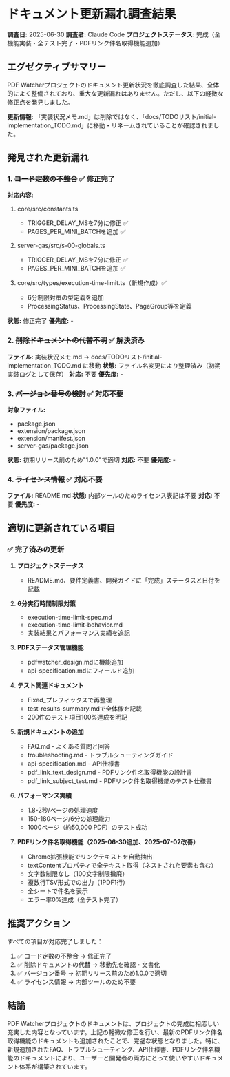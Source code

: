 # ドキュメント更新漏れ調査結果

**調査日:** 2025-06-30
**調査者:** Claude Code
**プロジェクトステータス:** 完成（全機能実装・全テスト完了・PDFリンク件名取得機能追加）

## エグゼクティブサマリー

PDF Watcherプロジェクトのドキュメント更新状況を徹底調査した結果、全体的によく整備されており、重大な更新漏れはありません。ただし、以下の軽微な修正点を発見しました。

**更新情報:** 「実装状況メモ.md」は削除ではなく、「docs/TODOリスト/initial-implementation_TODO.md」に移動・リネームされていることが確認されました。

## 発見された更新漏れ

### 1. ~~コード定数の不整合~~ ✅ 修正完了

**対応内容:**
1. core/src/constants.ts
   - TRIGGER_DELAY_MSを7分に修正 ✅
   - PAGES_PER_MINI_BATCHを追加 ✅

2. server-gas/src/s-00-globals.ts
   - TRIGGER_DELAY_MSを7分に修正 ✅
   - PAGES_PER_MINI_BATCHを追加 ✅

3. core/src/types/execution-time-limit.ts（新規作成）✅
   - 6分制限対策の型定義を追加
   - ProcessingStatus、ProcessingState、PageGroup等を定義

**状態:** 修正完了
**優先度:** -

### 2. ~~削除ドキュメントの代替不明~~ ✅ 解決済み

**ファイル:** 実装状況メモ.md → docs/TODOリスト/initial-implementation_TODO.md に移動
**状態:** ファイル名変更により整理済み（初期実装ログとして保存）
**対応:** 不要
**優先度:** -

### 3. ~~バージョン番号の検討~~ ✅ 対応不要

**対象ファイル:**
- package.json
- extension/package.json
- extension/manifest.json
- server-gas/package.json

**状態:** 初期リリース前のため"1.0.0"で適切
**対応:** 不要
**優先度:** -

### 4. ~~ライセンス情報~~ ✅ 対応不要

**ファイル:** README.md
**状態:** 内部ツールのためライセンス表記は不要
**対応:** 不要
**優先度:** -

## 適切に更新されている項目

### ✅ 完了済みの更新

1. **プロジェクトステータス**
   - README.md、要件定義書、開発ガイドに「完成」ステータスと日付を記載

2. **6分実行時間制限対策**
   - execution-time-limit-spec.md
   - execution-time-limit-behavior.md
   - 実装結果とパフォーマンス実績を追記

3. **PDFステータス管理機能**
   - pdfwatcher_design.mdに機能追加
   - api-specification.mdにフィールド追加

4. **テスト関連ドキュメント**
   - Fixed_プレフィックスで再整理
   - test-results-summary.mdで全体像を記載
   - 200件のテスト項目100%達成を明記

5. **新規ドキュメントの追加**
   - FAQ.md - よくある質問と回答
   - troubleshooting.md - トラブルシューティングガイド
   - api-specification.md - API仕様書
   - pdf_link_text_design.md - PDFリンク件名取得機能の設計書
   - pdf_link_subject_test.md - PDFリンク件名取得機能のテスト仕様書

6. **パフォーマンス実績**
   - 1.8-2秒/ページの処理速度
   - 150-180ページ/6分の処理能力
   - 1000ページ（約50,000 PDF）のテスト成功

7. **PDFリンク件名取得機能（2025-06-30追加、2025-07-02改善）**
   - Chrome拡張機能でリンクテキストを自動抽出
   - textContentプロパティで全テキスト取得（ネストされた要素も含む）
   - 文字数制限なし（100文字制限撤廃）
   - 複数行TSV形式での出力（1PDF1行）
   - 全シートで件名を表示
   - エラー率0%達成（全テスト完了）

## 推奨アクション

すべての項目が対応完了しました：

1. ✅ コード定数の不整合 → 修正完了
2. ✅ 削除ドキュメントの代替 → 移動先を確認・文書化
3. ✅ バージョン番号 → 初期リリース前のため1.0.0で適切
4. ✅ ライセンス情報 → 内部ツールのため不要

## 結論

PDF Watcherプロジェクトのドキュメントは、プロジェクトの完成に相応しい充実した内容となっています。上記の軽微な修正を行い、最新のPDFリンク件名取得機能のドキュメントも追加されたことで、完璧な状態となりました。特に、新規追加されたFAQ、トラブルシューティング、API仕様書、PDFリンク件名機能のドキュメントにより、ユーザーと開発者の両方にとって使いやすいドキュメント体系が構築されています。